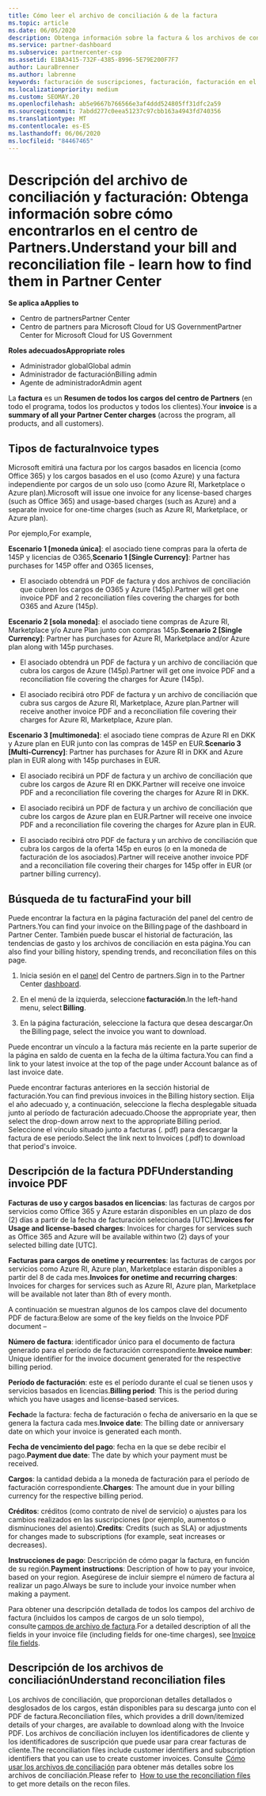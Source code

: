 ```yaml
---
title: Cómo leer el archivo de conciliación & de la factura
ms.topic: article
ms.date: 06/05/2020
description: Obtenga información sobre la factura & los archivos de conciliación. La factura muestra los cargos del centro de Partners en el programa, los productos y los clientes durante ese período mensual.
ms.service: partner-dashboard
ms.subservice: partnercenter-csp
ms.assetid: E1BA3415-732F-4385-8996-5E79E200F7F7
author: LauraBrenner
ms.author: labrenne
keywords: facturación de suscripciones, facturación, facturación en el centro de Partners, facturación del centro de Partners, leer mi factura, factura, factura del centro de Partners, factura de CSP, ¿Dónde está mi factura?
ms.localizationpriority: medium
ms.custom: SEOMAY.20
ms.openlocfilehash: ab5e9667b766566e3af4ddd524805ff31dfc2a59
ms.sourcegitcommit: 7abdd277c0eea51237c97cbb163a4943fd740356
ms.translationtype: MT
ms.contentlocale: es-ES
ms.lasthandoff: 06/06/2020
ms.locfileid: "84467465"
---
```

# <a name="understand-your-bill-and-reconciliation-file---learn-how-to-find-them-in-partner-center"></a><span data-ttu-id="40984-105">Descripción del archivo de conciliación y facturación: Obtenga información sobre cómo encontrarlos en el centro de Partners.</span><span class="sxs-lookup"><span data-stu-id="40984-105">Understand your bill and reconciliation file - learn how to find them in Partner Center</span></span>

<span data-ttu-id="40984-106">**Se aplica a**</span><span class="sxs-lookup"><span data-stu-id="40984-106">**Applies to**</span></span>

- <span data-ttu-id="40984-107">Centro de partners</span><span class="sxs-lookup"><span data-stu-id="40984-107">Partner Center</span></span>
- <span data-ttu-id="40984-108">Centro de partners para Microsoft Cloud for US Government</span><span class="sxs-lookup"><span data-stu-id="40984-108">Partner Center for Microsoft Cloud for US Government</span></span>

<span data-ttu-id="40984-109">**Roles adecuados**</span><span class="sxs-lookup"><span data-stu-id="40984-109">**Appropriate roles**</span></span>

- <span data-ttu-id="40984-110">Administrador global</span><span class="sxs-lookup"><span data-stu-id="40984-110">Global admin</span></span>
- <span data-ttu-id="40984-111">Administrador de facturación</span><span class="sxs-lookup"><span data-stu-id="40984-111">Billing admin</span></span>
- <span data-ttu-id="40984-112">Agente de administrador</span><span class="sxs-lookup"><span data-stu-id="40984-112">Admin agent</span></span>


<span data-ttu-id="40984-113">La **factura** es un **Resumen de todos los cargos del centro de Partners** (en todo el programa, todos los productos y todos los clientes).</span><span class="sxs-lookup"><span data-stu-id="40984-113">Your **invoice** is a **summary of all your Partner Center charges** (across the program, all products, and all customers).</span></span> 

## <a name="invoice-types"></a><span data-ttu-id="40984-114">Tipos de factura</span><span class="sxs-lookup"><span data-stu-id="40984-114">Invoice types</span></span>

<span data-ttu-id="40984-115">Microsoft emitirá una factura por los cargos basados en licencia (como Office 365) y los cargos basados en el uso (como Azure) y una factura independiente por cargos de un solo uso (como Azure RI, Marketplace o Azure plan).</span><span class="sxs-lookup"><span data-stu-id="40984-115">Microsoft will issue one invoice for any license-based charges (such as Office 365) and usage-based charges (such as Azure) and a separate invoice for one-time charges (such as Azure RI, Marketplace, or Azure plan).</span></span>

<span data-ttu-id="40984-116">Por ejemplo,</span><span class="sxs-lookup"><span data-stu-id="40984-116">For example,</span></span>  

<span data-ttu-id="40984-117">**Escenario 1 [moneda única]**: el asociado tiene compras para la oferta de 145P y licencias de O365,</span><span class="sxs-lookup"><span data-stu-id="40984-117">**Scenario 1 [Single Currency]**: Partner has purchases for 145P offer and O365 licenses,</span></span>  

- <span data-ttu-id="40984-118">El asociado obtendrá un PDF de factura y dos archivos de conciliación que cubren los cargos de O365 y Azure (145p).</span><span class="sxs-lookup"><span data-stu-id="40984-118">Partner will get one invoice PDF and 2 reconciliation files covering the charges for both O365 and Azure (145p).</span></span>  

<span data-ttu-id="40984-119">**Escenario 2 [sola moneda]**: el asociado tiene compras de Azure RI, Marketplace y/o Azure Plan junto con compras 145p.</span><span class="sxs-lookup"><span data-stu-id="40984-119">**Scenario 2 [Single Currency]**: Partner has purchases for Azure RI, Marketplace and/or Azure plan along with 145p purchases.</span></span>

- <span data-ttu-id="40984-120">El asociado obtendrá un PDF de factura y un archivo de conciliación que cubra los cargos de Azure (145p).</span><span class="sxs-lookup"><span data-stu-id="40984-120">Partner will get one invoice PDF and a reconciliation file covering the charges for Azure (145p).</span></span> 

- <span data-ttu-id="40984-121">El asociado recibirá otro PDF de factura y un archivo de conciliación que cubra sus cargos de Azure RI, Marketplace, Azure plan.</span><span class="sxs-lookup"><span data-stu-id="40984-121">Partner will receive another invoice PDF and a reconciliation file covering their charges for Azure RI, Marketplace, Azure plan.</span></span> 

<span data-ttu-id="40984-122">**Escenario 3 [multimoneda]**: el asociado tiene compras de Azure RI en DKK y Azure plan en EUR junto con las compras de 145P en EUR.</span><span class="sxs-lookup"><span data-stu-id="40984-122">**Scenario 3 [Multi-Currency]**: Partner has purchases for Azure RI in DKK and Azure plan in EUR along with 145p purchases in EUR.</span></span>

- <span data-ttu-id="40984-123">El asociado recibirá un PDF de factura y un archivo de conciliación que cubre los cargos de Azure RI en DKK.</span><span class="sxs-lookup"><span data-stu-id="40984-123">Partner will receive one invoice PDF and a reconciliation file covering the charges for Azure RI in DKK.</span></span> 

- <span data-ttu-id="40984-124">El asociado recibirá un PDF de factura y un archivo de conciliación que cubre los cargos de Azure plan en EUR.</span><span class="sxs-lookup"><span data-stu-id="40984-124">Partner will receive one invoice PDF and a reconciliation file covering the charges for Azure plan in EUR.</span></span> 

- <span data-ttu-id="40984-125">El asociado recibirá otro PDF de factura y un archivo de conciliación que cubra los cargos de la oferta 145p en euros (o en la moneda de facturación de los asociados).</span><span class="sxs-lookup"><span data-stu-id="40984-125">Partner will receive another invoice PDF and a reconciliation file covering their charges for 145p offer in EUR (or partner billing currency).</span></span> 

## <a name="find-your-bill"></a><span data-ttu-id="40984-126">Búsqueda de tu factura</span><span class="sxs-lookup"><span data-stu-id="40984-126">Find your bill</span></span> 

<span data-ttu-id="40984-127">Puede encontrar la factura en la página facturación del panel del centro de Partners.</span><span class="sxs-lookup"><span data-stu-id="40984-127">You can find your invoice on the Billing page of the dashboard in Partner Center.</span></span> <span data-ttu-id="40984-128">También puede buscar el historial de facturación, las tendencias de gasto y los archivos de conciliación en esta página.</span><span class="sxs-lookup"><span data-stu-id="40984-128">You can also find your billing history, spending trends, and reconciliation files on this page.</span></span> 

1. <span data-ttu-id="40984-129">Inicia sesión en el [panel](https://partner.microsoft.com/dashboard/home) del Centro de partners.</span><span class="sxs-lookup"><span data-stu-id="40984-129">Sign in to the Partner Center [dashboard](https://partner.microsoft.com/dashboard/home).</span></span> 

2. <span data-ttu-id="40984-130">En el menú de la izquierda, seleccione **facturación**.</span><span class="sxs-lookup"><span data-stu-id="40984-130">In the left-hand menu, select **Billing**.</span></span> 

3. <span data-ttu-id="40984-131">En la página facturación, seleccione la factura que desea descargar.</span><span class="sxs-lookup"><span data-stu-id="40984-131">On the Billing page, select the invoice you want to download.</span></span> 

<span data-ttu-id="40984-132">Puede encontrar un vínculo a la factura más reciente en la parte superior de la página en saldo de cuenta en la fecha de la última factura.</span><span class="sxs-lookup"><span data-stu-id="40984-132">You can find a link to your latest invoice at the top of the page under Account balance as of last invoice date.</span></span> 

<span data-ttu-id="40984-133">Puede encontrar facturas anteriores en la sección historial de facturación.</span><span class="sxs-lookup"><span data-stu-id="40984-133">You can find previous invoices in the Billing history section.</span></span> <span data-ttu-id="40984-134">Elija el año adecuado y, a continuación, seleccione la flecha desplegable situada junto al período de facturación adecuado.</span><span class="sxs-lookup"><span data-stu-id="40984-134">Choose the appropriate year, then select the drop-down arrow next to the appropriate Billing period.</span></span> <span data-ttu-id="40984-135">Seleccione el vínculo situado junto a facturas (. pdf) para descargar la factura de ese período.</span><span class="sxs-lookup"><span data-stu-id="40984-135">Select the link next to Invoices (.pdf) to download that period's invoice.</span></span> 

## <a name="understanding-invoice-pdf"></a><span data-ttu-id="40984-136">Descripción de la factura PDF</span><span class="sxs-lookup"><span data-stu-id="40984-136">Understanding invoice PDF</span></span> 

<span data-ttu-id="40984-137">**Facturas de uso y cargos basados en licencias**: las facturas de cargos por servicios como Office 365 y Azure estarán disponibles en un plazo de dos (2) días a partir de la fecha de facturación seleccionada [UTC].</span><span class="sxs-lookup"><span data-stu-id="40984-137">**Invoices for Usage and license-based charges**: Invoices for charges for services such as Office 365 and Azure will be available within two (2) days of your selected billing date [UTC].</span></span>  

<span data-ttu-id="40984-138">**Facturas para cargos de onetime y recurrentes**: las facturas de cargos por servicios como Azure RI, Azure plan, Marketplace estarán disponibles a partir del 8 de cada mes.</span><span class="sxs-lookup"><span data-stu-id="40984-138">**Invoices for onetime and recurring charges**: Invoices for charges for services such as Azure RI, Azure plan, Marketplace will be available not later than 8th of every month.</span></span>  

<span data-ttu-id="40984-139">A continuación se muestran algunos de los campos clave del documento PDF de factura:</span><span class="sxs-lookup"><span data-stu-id="40984-139">Below are some of the key fields on the Invoice PDF document –</span></span>

<span data-ttu-id="40984-140">**Número de factura**: identificador único para el documento de factura generado para el período de facturación correspondiente.</span><span class="sxs-lookup"><span data-stu-id="40984-140">**Invoice number**: Unique identifier for the invoice document generated for the respective billing period.</span></span> 

<span data-ttu-id="40984-141">**Período de facturación**: este es el período durante el cual se tienen usos y servicios basados en licencias.</span><span class="sxs-lookup"><span data-stu-id="40984-141">**Billing period**: This is the period during which you have usages and license-based services.</span></span> 

<span data-ttu-id="40984-142">**Fecha**de la factura: fecha de facturación o fecha de aniversario en la que se genera la factura cada mes.</span><span class="sxs-lookup"><span data-stu-id="40984-142">**Invoice date**: The billing date or anniversary date on which your invoice is generated each month.</span></span> 

<span data-ttu-id="40984-143">**Fecha de vencimiento del pago**: fecha en la que se debe recibir el pago.</span><span class="sxs-lookup"><span data-stu-id="40984-143">**Payment due date**: The date by which your payment must be received.</span></span> 

<span data-ttu-id="40984-144">**Cargos**: la cantidad debida a la moneda de facturación para el período de facturación correspondiente.</span><span class="sxs-lookup"><span data-stu-id="40984-144">**Charges**: The amount due in your billing currency for the respective billing period.</span></span> 

<span data-ttu-id="40984-145">**Créditos**: créditos (como contrato de nivel de servicio) o ajustes para los cambios realizados en las suscripciones (por ejemplo, aumentos o disminuciones del asiento).</span><span class="sxs-lookup"><span data-stu-id="40984-145">**Credits**: Credits (such as SLA) or adjustments for changes made to subscriptions (for example, seat increases or decreases).</span></span> 

<span data-ttu-id="40984-146">**Instrucciones de pago**: Descripción de cómo pagar la factura, en función de su región.</span><span class="sxs-lookup"><span data-stu-id="40984-146">**Payment instructions**: Description of how to pay your invoice, based on your region.</span></span> <span data-ttu-id="40984-147">Asegúrese de incluir siempre el número de factura al realizar un pago.</span><span class="sxs-lookup"><span data-stu-id="40984-147">Always be sure to include your invoice number when making a payment.</span></span> 

<span data-ttu-id="40984-148">Para obtener una descripción detallada de todos los campos del archivo de factura (incluidos los campos de cargos de un solo tiempo), consulte [campos de archivo de factura](invoice-file.md).</span><span class="sxs-lookup"><span data-stu-id="40984-148">For a detailed description of all the fields in your invoice file (including fields for one-time charges), see [Invoice file fields](invoice-file.md).</span></span> 

## <a name="understand-reconciliation-files"></a><span data-ttu-id="40984-149">Descripción de los archivos de conciliación</span><span class="sxs-lookup"><span data-stu-id="40984-149">Understand reconciliation files</span></span>

 <span data-ttu-id="40984-150">Los archivos de conciliación, que proporcionan detalles detallados o desglosados de los cargos, están disponibles para su descarga junto con el PDF de factura.</span><span class="sxs-lookup"><span data-stu-id="40984-150">Reconciliation files, which provides a drill down/itemized details of your charges, are available to download along with the Invoice PDF.</span></span> <span data-ttu-id="40984-151">Los archivos de conciliación incluyen los identificadores de cliente y los identificadores de suscripción que puede usar para crear facturas de cliente.</span><span class="sxs-lookup"><span data-stu-id="40984-151">The reconciliation files include customer identifiers and subscription identifiers that you can use to create customer invoices.</span></span> <span data-ttu-id="40984-152">Consulte  [Cómo usar los archivos de conciliación](use-the-reconciliation-files.md) para obtener más detalles sobre los archivos de conciliación.</span><span class="sxs-lookup"><span data-stu-id="40984-152">Please refer to  [How to use the reconciliation files](use-the-reconciliation-files.md) to get more details on the recon files.</span></span> 
